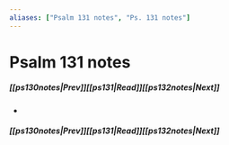 ```yaml
---
aliases: ["Psalm 131 notes", "Ps. 131 notes"]
---
```

# Psalm 131 notes
##### <span class=arrow-left></span>[[ps130notes|Prev]]<span class=navigation-separator></span>[[ps131|Read]]<span class=navigation-separator></span>[[ps132notes|Next]]<span class=arrow-right></span>
- 
##### <span class=arrow-left></span>[[ps130notes|Prev]]<span class=navigation-separator></span>[[ps131|Read]]<span class=navigation-separator></span>[[ps132notes|Next]]<span class=arrow-right></span>